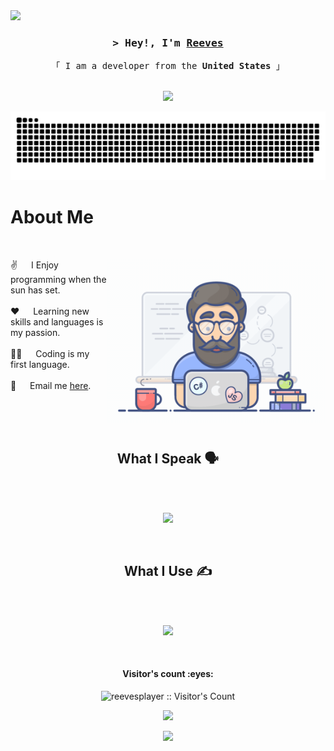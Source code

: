 <img src="https://user-images.githubusercontent.com/73097560/115834477-dbab4500-a447-11eb-908a-139a6edaec5c.gif">

<h3 align="center">
        <samp>&gt; Hey!, I'm
                <b><a target="_blank" href="https://thereeves.dev">Reeves</a></b>
        </samp>
</h3>


<p align="center"> 
  <samp>
    「 I am a developer from the <b>United States</b> 」
    <br>
    <br>
  </samp>
</p>

<p align="center">
  <a href="https://github.com/reevesplayer"><img src="https://readme-typing-svg.herokuapp.com/?lines=Computer%20Science%20Undergraduate;Code%20Enthusiast&center=true&width=380&height=45"></a>
</p>


<div align="center">
  <img  src="https://github.com/1999AZZAR/1999AZZAR/blob/main/resources/img/grid-snake.svg"
       alt="snake" /></a>
</div>
<!-- About Section -->
 <h1>About Me</h1>
 <br>
<p>
 <img align="right" width="350" src="/assets/programmer.gif" alt="Coding gif" />
  
 ✌️ &emsp; I Enjoy programming when the sun has set. <br/><br/>
 ❤️ &emsp; Learning new skills and languages is my passion.<br/><br/>
 🧑‍💻 &emsp; Coding is my first language.<br/><br/>
 📧 &emsp; Email me [here](mailto:reevesplayer@outlook.com).

<br>
<br>
<br>

<h2 align="center">What I Speak 🗣️</h2>
<br>
<br>
<p align="center">
  <a href="https://skillicons.dev">
    <img src="https://skillicons.dev/icons?i=html,css,bootstrap,js,lua,py,react" />
  </a>
</p>

<br>

<h2 align="center">What I Use ✍️</h2>
<br>
<br>
<p align="center">
  <a href="https://skillicons.dev">
    <img src="https://skillicons.dev/icons?i=vscode,netlify,discord,ps,au,pr" />
  </a>
</p>
<br>
<h4 align="center">Visitor's count :eyes:</h4>

<p align="center"><img src="https://profile-counter.glitch.me/{reevesplayer}/count.svg" alt="reevesplayer :: Visitor's Count" /></p>

<p align="center">
	<img width="450em" src="https://github-readme-stats.vercel.app/api?username=reevesplayer&show_icons=true&include_all_commits=true&count_private=true&hide_border=true&theme=dark" />
</p>

<p align="center">
	<img width="450em" src="https://github-readme-stats.vercel.app/api/top-langs/?username=reevesplayer&layout=compact&custom_title=Most%20used%20languages&langs_count=10&include_all_commits=true&hide_progress=false&hide_border=true&theme=dark&hide=">
</p>
